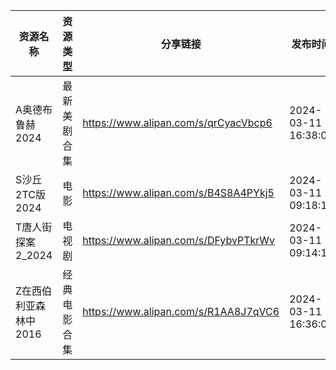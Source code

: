 | 资源名称          | 资源类型   | 分享链接                                 | 发布时间                |
| ------------- | ------ | ------------------------------------ | ------------------- |
| A奥德布鲁赫2024    | 最新美剧合集 | https://www.alipan.com/s/qrCyacVbcp6 | 2024-03-11 16:38:08 |
| S沙丘2TC版2024   | 电影     | https://www.alipan.com/s/B4S8A4PYkj5 | 2024-03-11 09:18:15 |
| T唐人街探案2_2024  | 电视剧    | https://www.alipan.com/s/DFybvPTkrWv | 2024-03-11 09:14:17 |
| Z在西伯利亚森林中2016 | 经典电影合集 | https://www.alipan.com/s/R1AA8J7qVC6 | 2024-03-11 16:36:08 |
